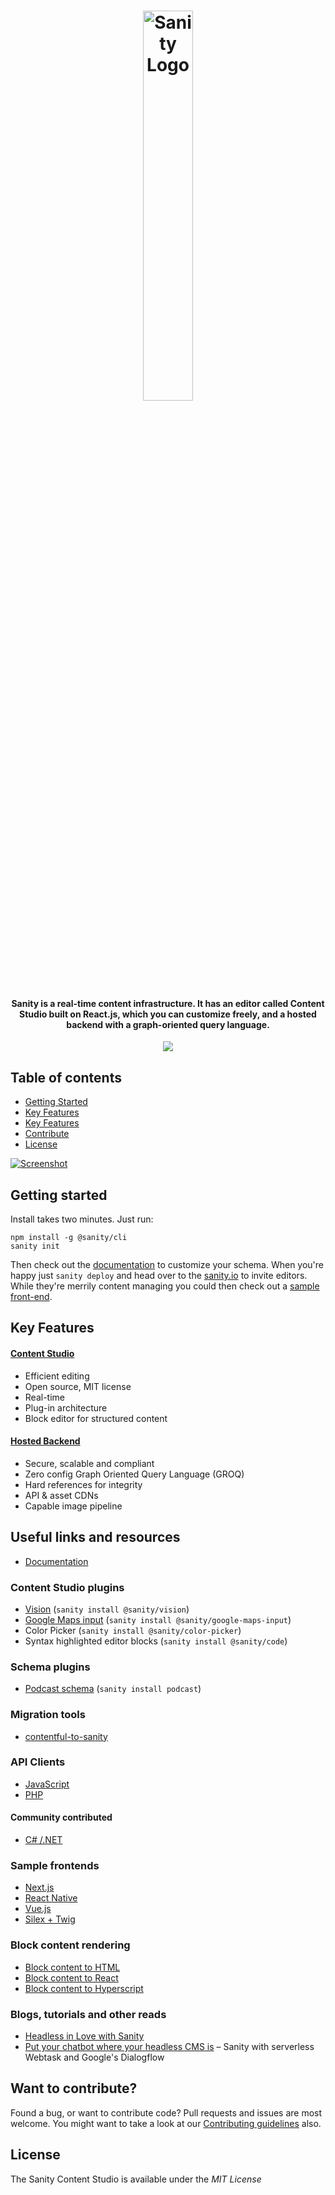 <h1 align="center">
  <a href="https://www.sanity.io">
    <img style="width:40%" alt="Sanity Logo" src="https://www.sanity.io/static/images/logo_red.svg?v=2"/>
  </a>
</h1>

<h4 align="center">
  Sanity is a real-time content infrastructure. It has an editor called Content Studio built on  React.js, which you can customize freely, and a hosted backend with a graph-oriented query language.
</h4>

<p align="center">
  <a href="https://gitter.im/sanity-io/sanity"><img src="https://badges.gitter.im/sanity-io/sanity.svg"></a>
</p>

## Table of contents

*  <a href="#getting-started">Getting Started</a>
*  <a href="#key-features">Key Features</a>
*  <a href="#useful-links-and-resources">Key Features</a>
*  <a href="#contribute">Contribute</a>
*  <a href="#license">License</a>


[![Screenshot](https://cdn.sanity.io/images/3do82whm/production/cllejaievr_1QvGplh3diVAteYXT8aRNtLV-2376x1260.png?fm=jpg)](https://www.sanity.io)

## Getting started

Install takes two minutes. Just run:

```
npm install -g @sanity/cli
sanity init
```

Then check out the [documentation](https://www.sanity.io/docs) to customize your schema. When you're happy just `sanity deploy` and head over to the [sanity.io](https://www.sanity.io/manage) to invite editors. While they're merrily content managing you could then check out a [sample front-end](#sample-frontends).

## Key Features

#### [Content Studio](https://www.sanity.io/content-studio)

* Efficient editing
* Open source, MIT license
* Real-time
* Plug-in architecture
* Block editor for structured content

#### [Hosted Backend](https://www.sanity.io/hosted-backend)

* Secure, scalable and compliant
* Zero config Graph Oriented Query Language (GROQ)
* Hard references for integrity
* API & asset CDNs
* Capable image pipeline

## Useful links and resources

* [Documentation](https://www.sanity.io/docs/introduction/getting-started)

### Content Studio plugins

* [Vision](https://github.com/sanity-io/sanity/blob/next/packages/%40sanity/vision/README.md) (`sanity install @sanity/vision`)
* [Google Maps input](https://github.com/sanity-io/sanity/blob/next/packages/%40sanity/google-maps-input) (`sanity install @sanity/google-maps-input`)
* Color Picker (`sanity install @sanity/color-picker`)
* Syntax highlighted editor blocks (`sanity install @sanity/code`)

### Schema plugins

* [Podcast schema](https://www.npmjs.com/package/sanity-plugin-podcast#get-the-podcast-on-the-ether-headphones) (`sanity install podcast`)

### Migration tools

* [contentful-to-sanity](https://github.com/sanity-io/contentful-to-sanity)

### API Clients

* [JavaScript](https://www.npmjs.com/package/@sanity/client)
* [PHP](https://packagist.org/packages/sanity/sanity-php)

#### Community contributed

* [C# /.NET](https://github.com/onybo/sanity-client)

### Sample frontends

* [Next.js](https://github.com/sanity-io/example-frontend-next-js)
* [React Native](https://github.com/sanity-io/example-app-react-native)
* [Vue.js](https://github.com/sanity-io/example-frontend-vue-js)
* [Silex + Twig](https://github.com/sanity-io/example-frontend-silex-twig)

### Block content rendering

* [Block content to HTML](https://github.com/sanity-io/block-content-to-html)
* [Block content to React](https://www.npmjs.com/package/@sanity/block-content-to-react)
* [Block content to Hyperscript](https://www.npmjs.com/package/@sanity/block-content-to-hyperscript)

### Blogs, tutorials and other reads

* [Headless in Love with Sanity](https://hackernoon.com/headless-in-love-with-sanity-689960571dc)
* [Put your chatbot where your headless CMS is](https://hackernoon.com/put-your-chatbot-where-your-headless-cms-is-15cf174774c6) – Sanity with serverless Webtask and Google's Dialogflow 

## Want to contribute?

Found a bug, or want to contribute code? Pull requests and issues are most welcome. You might want to take a look at our [Contributing guidelines](https://github.com/sanity-io/sanity/blob/master/CONTRIBUTING.md) also.

## License

The Sanity Content Studio is available under the *MIT License*


